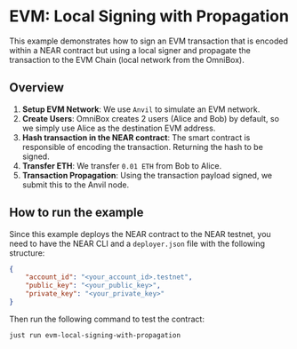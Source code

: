 # EVM: Local Signing with Propagation

This example demonstrates how to sign an EVM transaction that is encoded within a NEAR contract but using a local signer and propagate the transaction to the EVM Chain (local network from the OmniBox).

## Overview

1. **Setup EVM Network**: We use `Anvil` to simulate an EVM network.
2. **Create Users**: OmniBox creates 2 users (Alice and Bob) by default, so we simply use Alice as the destination EVM address.
3. **Hash transaction in the NEAR contract**: The smart contract is responsible of encoding the transaction. Returning the hash to be signed.
4. **Transfer ETH**: We transfer `0.01 ETH` from Bob to Alice.
5. **Transaction Propagation**: Using the transaction payload signed, we submit this to the Anvil node.

## How to run the example

Since this example deploys the NEAR contract to the NEAR testnet, you need to have the NEAR CLI and a `deployer.json` file with the following structure:

```json
{
    "account_id": "<your_account_id>.testnet",
    "public_key": "<your_public_key>",
    "private_key": "<your_private_key>"
}
```

Then run the following command to test the contract:

```bash
just run evm-local-signing-with-propagation
```
